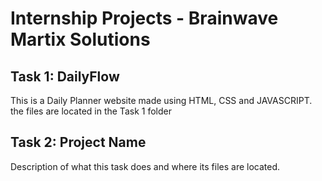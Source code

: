 # Internship Projects - Brainwave Martix Solutions

## Task 1: DailyFlow
This is a Daily Planner website made using HTML, CSS and JAVASCRIPT. the files are located in the Task 1 folder
## Task 2: Project Name
Description of what this task does and where its files are located.
